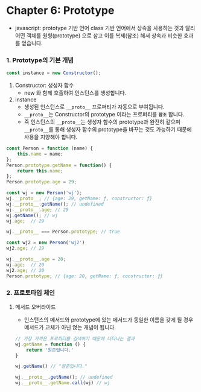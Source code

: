# Chapter 6: Prototype

- javascript: prototype 기반 언어
  class 기반 언어에서 상속을 사용하는 것과 달리 어떤 객체를 원형(prototype) 으로 삼고 이를 복제(참조) 해서 상속과 비슷한 효과를 얻습니다.

### 1. Prototype의 기본 개념

```javascript
const instance = new Constructor();
```

1. Constructor: 생성자 함수
   - new 와 함께 호출하여 인스턴스를 생성합니다.
2. instance
   - 생성된 인스턴스로 `__proto__` 프로퍼티가 자동으로 부여됩니다.
   - `__proto__`는 Constructor의 prototype 이라는 프로퍼티를 **`참조`** 합니다.
   - 즉 인스턴스의 `__proto__`는 생성자 함수의 prototype과 완전히 같으며 `__proto__`를 통해 생성자 함수의 prototype을 바꾸는 것도 가능하기 때문에 사용을 지양해야 합니다.

```javascript
const Person = function (name) {
    this.name = name;
};
Person.prototype.getName = function() {
    return this.name;
};
Person.prototype.age = 29;

const wj = new Person('wj');  
wj.__proto__; // {age: 29, getName: ƒ, constructor: ƒ}
wj.__proto__.getName(); // undefined
wj.__proto__.age; // 29
wj.getName(); // wj
wj.age;  // 29

wj.__proto__ === Person.prototype; // true

const wj2 = new Person('wj2')
wj2.age; // 29

wj.__proto__.age = 20;
wj.age;  // 20
wj2.age; // 20
Person.prototype; // {age: 20, getName: ƒ, constructor: ƒ}
```



### 2. 프로토타입 체인

1. 메서드 오버라이드

   - 인스턴스의 메서드와 prototype에 있는 메서드가 동일한 이름을 갖게 될 경우 메서드가 교체가 아닌 얹는 개념이 됩니다.

   ```javascript
   // 가장 가까운 프로퍼티를 검색하기 때문에 나타나는 결과
   wj.getName = function () {
       return '원준입니다.'
   }
   
   wj.getName() // "원준입니다."
   
   wj.__proto__.getName(); // undefined
   wj.__proto__.getName.call(wj) // wj
   ```

